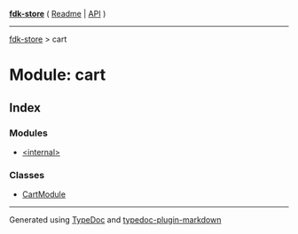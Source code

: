 [**fdk-store**](../README.md) ( [Readme](../README.md) \| [API](../API.md) )

---

[fdk-store](../API.md) > cart

# Module: cart

## Index

### Modules

- [\<internal\>](internal_/README.md)

### Classes

- [CartModule](classes/class.CartModule.md)

---

Generated using [TypeDoc](https://typedoc.org/) and [typedoc-plugin-markdown](https://www.npmjs.com/package/typedoc-plugin-markdown)
